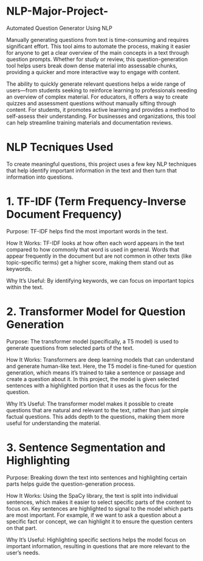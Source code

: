 # NLP-Major-Project-
Automated Question Generator Using NLP 

Manually generating questions from text is time-consuming and requires significant effort. This tool aims to automate the process, making it easier for anyone to get a clear overview of the main concepts in a text through question prompts. Whether for study or review, this question-generation tool helps users break down dense material into assessable chunks, providing a quicker and more interactive way to engage with content.


The ability to quickly generate relevant questions helps a wide range of users—from students seeking to reinforce learning to professionals needing an overview of complex material. For educators, it offers a way to create quizzes and assessment questions without manually sifting through content. For students, it promotes active learning and provides a method to self-assess their understanding. For businesses and organizations, this tool can help streamline training materials and documentation reviews. 

# NLP Tecniques Used

To create meaningful questions, this project uses a few key NLP techniques that help identify important information in the text and then turn that information into questions. 

# 1. TF-IDF (Term Frequency-Inverse Document Frequency)
Purpose: TF-IDF helps find the most important words in the text.

How It Works: TF-IDF looks at how often each word appears in the text compared to how commonly that word is used in general. Words that appear frequently in the document but are not common in other texts (like topic-specific terms) get a higher score, making them stand out as keywords.

Why It’s Useful: By identifying keywords, we can focus on important topics within the text. 

# 2. Transformer Model for Question Generation
Purpose: The transformer model (specifically, a T5 model) is used to generate questions from selected parts of the text.

How It Works: Transformers are deep learning models that can understand and generate human-like text. Here, the T5 model is fine-tuned for question generation, which means it’s trained to take a sentence or passage and create a question about it. In this project, the model is given selected sentences with a highlighted portion that it uses as the focus for the question.

Why It’s Useful: The transformer model makes it possible to create questions that are natural and relevant to the text, rather than just simple factual questions. This adds depth to the questions, making them more useful for understanding the material.

# 3. Sentence Segmentation and Highlighting
Purpose: Breaking down the text into sentences and highlighting certain parts helps guide the question-generation process.

How It Works: Using the SpaCy library, the text is split into individual sentences, which makes it easier to select specific parts of the content to focus on. Key sentences are highlighted to signal to the model which parts are most important. For example, if we want to ask a question about a specific fact or concept, we can highlight it to ensure the question centers on that part.

Why It’s Useful: Highlighting specific sections helps the model focus on important information, resulting in questions that are more relevant to the user’s needs.




